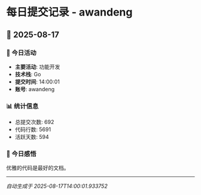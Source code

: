 # 每日提交记录 - awandeng

## 📅 2025-08-17

### 🎯 今日活动
- **主要活动**: 功能开发
- **技术栈**: Go
- **提交时间**: 14:00:01
- **账号**: awandeng

### 📊 统计信息
- 总提交次数: 692
- 代码行数: 5691
- 活跃天数: 594

### 💭 今日感悟
优雅的代码是最好的文档。

---
*自动生成于 2025-08-17T14:00:01.933752*
